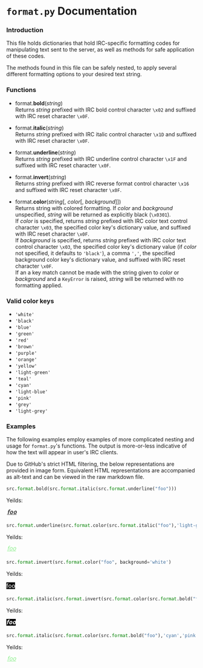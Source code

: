 # `format.py` Documentation

### Introduction
This file holds dictionaries that hold IRC-specific formatting codes for manipulating text sent to the server, as well as methods for safe application of these codes.

The methods found in this file can be safely nested, to apply several different formatting options to your desired text string.

### Functions

* format.**bold**(*string*)<br>
Returns *string* prefixed with IRC bold control character `\x02` and suffixed with IRC reset character `\x0F`.


* format.**italic**(*string*)<br>
Returns *string* prefixed with IRC italic control character `\x1D` and suffixed with IRC reset character `\x0F`.


* format.**underline**(*string*)<br>
Returns *string* prefixed with IRC underline control character `\x1F` and suffixed with IRC reset character `\x0F`.


* format.**invert**(*string*)<br>
Returns *string* prefixed with IRC reverse format control character `\x16` and suffixed with IRC reset character `\x0F`.


* format.**color**(*string*[, *color*[, *background*]])<br>
Returns string with colored formatting. If *color* and *background* unspecified, *string* will be returned as explicitly black (`\x0301`).<br>
If *color* is specified, returns *string* prefixed with IRC color text control character `\x03`, the specified color key's dictionary value, and suffixed with IRC reset character `\x0F`.<br>
If *background* is specified, returns *string* prefixed with IRC color text control character `\x03`, the specified color key's dictionary value (if *color* not specified, it defaults to `'black'`), a comma `','`, the specified background color key's dictionary value, and suffixed with IRC reset character `\x0F`.<br>
If an a key match cannot be made with the string given to *color* or *background* and a `KeyError` is raised, *string* will be returned with no formatting applied.

### Valid color keys

* `'white'`
* `'black'`
* `'blue'`
* `'green'`
* `'red'`
* `'brown'`
* `'purple'`
* `'orange'`
* `'yellow'`
* `'light-green'`
* `'teal'`
* `'cyan'`
* `'light-blue'`
* `'pink'`
* `'grey'`
* `'light-grey'`

### Examples
The following examples employ examples of more complicated nesting and usage for `format.py`'s functions. The output is more-or-less indicative of how the text will appear in user's IRC clients.

Due to GitHub's strict HTML filtering, the below representations are provided in image form. Equivalent HTML representations are accompanied as alt-text and can be viewed in the raw markdown file.

```python
src.format.bold(src.format.italic(src.format.underline("foo")))
```
Yeilds:

![<span style="font-weight: bold; text-decoration: underline; font-style: italic">foo</span>](img/bold-italic-underline.png "Bold, italic, and underlined text")

```python
src.format.underline(src.format.color(src.format.italic("foo"),'light-green'))
```
Yeilds:

![<span style="text-decoration: underline; font-style: italic; color: light-green">foo</span>](img/underline-lightgreen_text-italic.png "Underlined, italic, and light-green text")

```python
src.format.invert(src.format.color("foo", background='white')
```
Yeilds:

![<span style="color: white; background-color: black">foo</span>](img/inverse-white_background.png "Inverse white background text")

```python
src.format.italic(src.format.invert(src.format.color(src.format.bold("foo"),'cyan','pink')))
```
Yeilds:

![<span style="color: white; background-color: black; font-style: italic; font-weight: bold">foo</span>](img/italic-inverse-cyan_text-pink_background-bold.png "Italic, inverse, bold cyan text with a pink background")

```python
src.format.italic(src.format.color(src.format.bold("foo"),'cyan','pink'))
```
Yeilds:

![<span style="font-style: italic; font-weight: bold; color: cyan; background-color: pink">foo</span>](img/underline-lightgreen_text-italic.png "Italic, bold, cyan text with a pink background")
